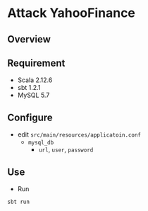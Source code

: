 Attack YahooFinance
===================


## Overview


## Requirement
  - Scala 2.12.6
  - sbt 1.2.1
  - MySQL 5.7

## Configure

  - edit `src/main/resources/applicatoin.conf`
    - `mysql_db`
      - `url`, `user`, `password`

## Use

  - Run 
  ```
  sbt run
  ```
